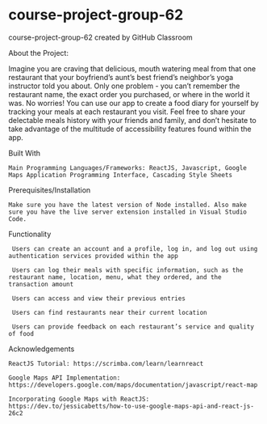 # course-project-group-62
course-project-group-62 created by GitHub Classroom

About the Project:
  
  Imagine you are craving that delicious, mouth watering meal from that one restaurant that your boyfriend’s aunt’s best friend’s neighbor’s yoga instructor told 
  you about. Only one problem - you can’t remember the restaurant name, the exact order you purchased, or where in the world it was. No worries! You can use our 
  app to create a food diary for yourself by tracking your meals at each restaurant you visit. Feel free to share your delectable meals history with your friends 
  and family, and don’t hesitate to take advantage of the multitude of accessibility features found within the app. 


Built With 
  
    Main Programming Languages/Frameworks: ReactJS, Javascript, Google Maps Application Programming Interface, Cascading Style Sheets

Prerequisites/Installation
  
    Make sure you have the latest version of Node installed. Also make sure you have the live server extension installed in Visual Studio Code. 

Functionality

     Users can create an account and a profile, log in, and log out using authentication services provided within the app

     Users can log their meals with specific information, such as the restaurant name, location, menu, what they ordered, and the transaction amount 

     Users can access and view their previous entries 

     Users can find restaurants near their current location

     Users can provide feedback on each restaurant’s service and quality of food

Acknowledgements 

    ReactJS Tutorial: https://scrimba.com/learn/learnreact

    Google Maps API Implementation: https://developers.google.com/maps/documentation/javascript/react-map

    Incorporating Google Maps with ReactJS: https://dev.to/jessicabetts/how-to-use-google-maps-api-and-react-js-26c2

